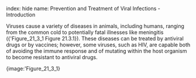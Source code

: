 index: hide
name: Prevention and Treatment of Viral Infections - Introduction

Viruses cause a variety of diseases in animals, including humans, ranging from the common cold to potentially fatal illnesses like meningitis ({'Figure_21_3_1 Figure 21.3.1}). These diseases can be treated by antiviral drugs or by vaccines; however, some viruses, such as HIV, are capable both of avoiding the immune response and of mutating within the host organism to become resistant to antiviral drugs.


{image:'Figure_21_3_1}
        

